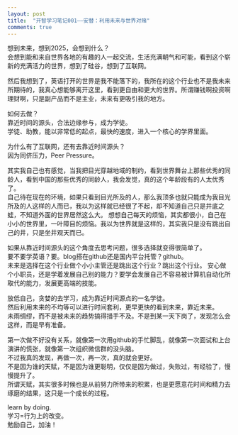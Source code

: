 ```yaml
---
layout: post
title:  "开智学习笔记001——安替：利用未来与世界对赌"
comments: true
---
```

想到未来，想到2025，会想到什么？  
会想到能和来自世界各地的有趣的人一起交流，生活充满朝气和可能，看到这个崭新的充满活力的世界，想到了硅谷，想到了互联网。

然后我想到了，英语打开的世界是我不能落下的，我所在的这个行业也不是我未来所期待的，我真心想能够离开这里，看到更自由和更大的世界。所谓赚钱啊投资啊理财啊，只是副产品而不是主业，未来有更吸引我的地方。

如何去做？  
靠近时间的源头，合法边缘参与，成为学徒。  
学徒、助教，能以非常低的起点，最快的速度，进入一个核心的学界里面。

为什么有了互联网，还有去靠近时间源头？  
因为同侪压力，Peer Pressure。  

其实我自己也有感觉，当我把目光穿越地域的制约，看到世界舞台上那些优秀的同龄人，看到中国的那些优秀的同龄人，我会发觉，真的这个年龄段有的人太优秀了。  
自己待在现在的环境，如果只看到目光所及的人，那么我顶多也就只能成为我目光所及的人这样的人而已，我以为这样就已经很了不起，却不知道自己只是井底之蛙，不知道外面的世界居然这么大。
想想自己每天的烦恼，其实都很小，自己在小小的世界里，一叶障目的烦恼。我以为世界就是这样的，其实我只是没有跳出自己的井，只是坐井观天而已。  

如果从靠近时间源头的这个角度去思考问题，很多选择就变得很简单了。  
要不要学英语？要。blog搭在github还是国内平台托管？github。  
未来是选择在这个行业做个小小主管还是跳出这个行业？跳出这个行业。
安心做个小职员，还是学着发展自己别的能力？要学会发展自己不容易被计算机自动化所取代的能力，发展更高端的技能。

放低自己，贪婪的去学习，成为靠近时间源点的一名学徒。  
然后利用未来的不均等可以进行时间套利，更早更快的看到未来，靠近未来。  
未雨绸缪，而不是被未来的趋势搞得措手不及。不是到某一天下岗了，发现怎么会这样，而是早有准备。

第一次做不好没有关系，就像第一次用github的手忙脚乱，就像第一次面试和上台演讲的慌张，就像第一次组织微信群的没头脑。  
不过我真的发现，再做一次，再一次，真的就会更好。  
不是因为谁的天赋，不是因为谁更聪明，仅仅是因为做过，失败过，有经验了，慢慢提升了。  
所谓天赋，其实很多时候也是从前努力所带来的积累，也是更愿意花时间和精力去琢磨的结果，这只是一个成长的过程。

learn by doing.  
学习=行为上的改变。  
勉励自己，加油！